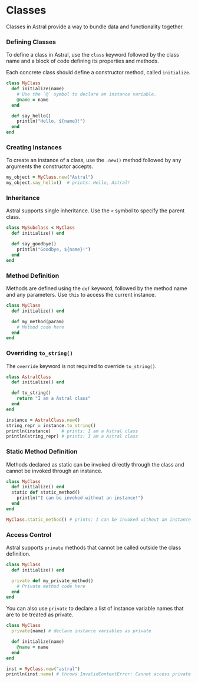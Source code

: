 # Classes

Classes in Astral provide a way to bundle data and functionality together.

### Defining Classes

To define a class in Astral, use the `class` keyword followed by the class name and a block of code defining its properties and methods.

Each concrete class should define a constructor method, called `initialize`.

```ruby
class MyClass
  def initialize(name)
    # Use the `@` symbol to declare an instance variable.
    @name = name 
  end

  def say_hello()
    println("Hello, ${name}!")
  end
end
```

### Creating Instances

To create an instance of a class, use the `.new()` method followed by any arguments the constructor accepts.

```ruby
my_object = MyClass.new("Astral")
my_object.say_hello()  # prints: Hello, Astral!
```

### Inheritance

Astral supports single inheritance. Use the `<` symbol to specify the parent class.

```ruby
class MySubclass < MyClass
  def initialize() end

  def say_goodbye()
    println("Goodbye, ${name}!")
  end
end
```

### Method Definition

Methods are defined using the `def` keyword, followed by the method name and any parameters. Use `this` to access the current instance.

```ruby
class MyClass
  def initialize() end

  def my_method(param)
    # Method code here
  end
end
```

### Overriding `to_string()`

The `override` keyword is not required to override `to_string()`.

```ruby
class AstralClass
  def initialize() end

  def to_string()
    return "I am a Astral class"
  end
end

instance = AstralClass.new()
string_repr = instance.to_string()
println(instance)    # prints: I am a Astral class
println(string_repr) # prints: I am a Astral class
```

### Static Method Definition

Methods declared as static can be invoked directly through the class and cannot be invoked through an instance.

```ruby
class MyClass
  def initialize() end
  static def static_method()
    println("I can be invoked without an instance!")
  end
end

MyClass.static_method() # prints: I can be invoked without an instance!
```

### Access Control

Astral supports `private` methods that cannot be called outside the class definition.

```ruby
class MyClass
  def initialize() end

  private def my_private_method()
    # Private method code here
  end
end
```

You can also use `private` to declare a list of instance variable names that are to be treated as private.

```ruby
class MyClass
  private(name) # declare instance variables as private

  def initialize(name)
    @name = name
  end
end

inst = MyClass.new("astral")
println(inst.name) # throws InvalidContextError: Cannot access private instance variable outside of object context. 
```
